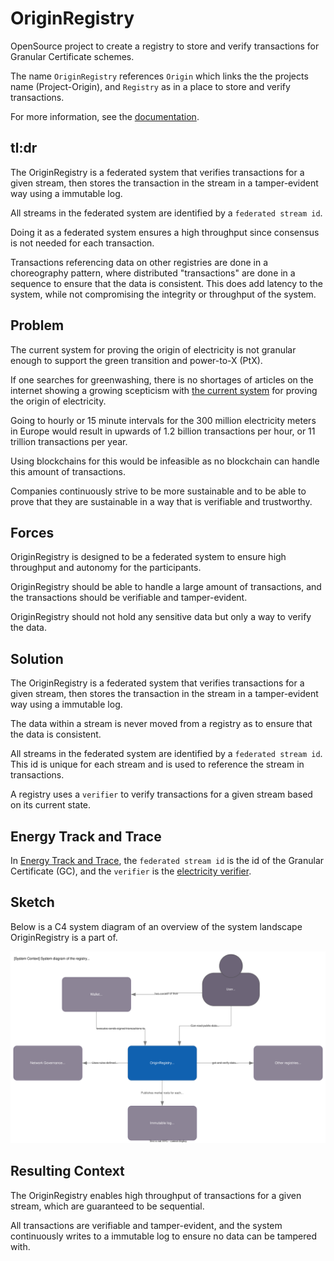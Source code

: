 # OriginRegistry

OpenSource project to create a registry to store and verify transactions for Granular Certificate schemes.

The name `OriginRegistry` references `Origin` which links the the projects name (Project-Origin),
and `Registry` as in a place to store and verify transactions.

For more information, see the [documentation](https://project-origin.github.io/docs/registry/index.html).

## tl:dr

The OriginRegistry is a federated system that verifies transactions for a given stream,
then stores the transaction in the stream in a tamper-evident way using a immutable log.

All streams in the federated system are identified by a `federated stream id`.

Doing it as a federated system ensures a high throughput since consensus is not needed for each transaction.

Transactions referencing data on other registries are done in a choreography pattern,
where distributed "transactions" are done in a sequence to ensure that the data is consistent.
This does add latency to the system, while not compromising the integrity or throughput of the system.

## Problem

The current system for proving the origin of electricity is not granular enough to support the green transition and power-to-X (PtX).

If one searches for greenwashing, there is no shortages of articles on the internet showing a growing scepticism with [the current system](https://en.energinet.dk/Energy-data/Guarantees-of-origin-el-gas-hydrogen/) for proving the origin of electricity.

Going to hourly or 15 minute intervals for the 300 million electricity meters in Europe would result in upwards of 1.2 billion transactions per hour,
or 11 trillion transactions per year.

Using blockchains for this would be infeasible as no blockchain can handle this amount of transactions.

Companies continuously strive to be more sustainable and to be able to prove that they are sustainable
in a way that is verifiable and trustworthy.

## Forces

OriginRegistry is designed to be a federated system to ensure high throughput and autonomy for the participants.

OriginRegistry should be able to handle a large amount of transactions, and the transactions should be verifiable and tamper-evident.

OriginRegistry should not hold any sensitive data but only a way to verify the data.

## Solution

The OriginRegistry is a federated system that verifies transactions for a given stream,
then stores the transaction in the stream in a tamper-evident way using a immutable log.

The data within a stream is never moved from a registry as to ensure that the data is consistent.

All streams in the federated system are identified by a `federated stream id`.
This id is unique for each stream and is used to reference the stream in transactions.

A registry uses a `verifier` to verify transactions for a given stream based on its current state.

## Energy Track and Trace

In [Energy Track and Trace](https://energytrackandtrace.com/), the `federated stream id` is the id of the Granular Certificate (GC),
and the `verifier` is the [electricity verifier](https://github.com/project-origin/verifier_electricity).

## Sketch

Below is a C4 system diagram of an overview of the system landscape OriginRegistry is a part of.

![C4 system diagram of OriginRegistry](./doc/diagrams/system_diagram.drawio.svg)

## Resulting Context

The OriginRegistry enables high throughput of transactions for a given stream, which are guaranteed to be sequential.

All transactions are verifiable and tamper-evident, and the system continuously writes to a immutable log to ensure no data can be tampered with.
